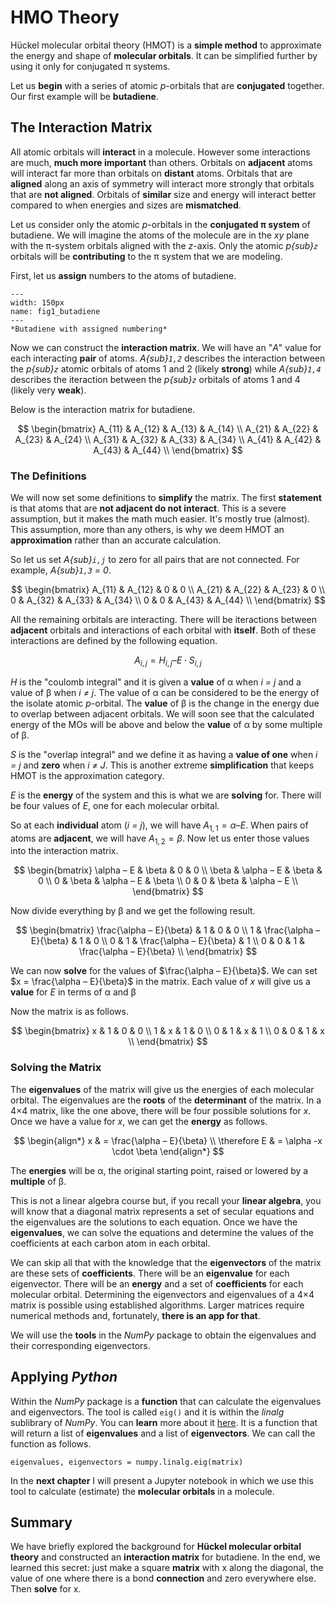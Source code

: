 # HMO Theory

Hückel molecular orbital theory (HMOT) is a **simple method** to approximate the energy and shape of **molecular orbitals**. It can be simplified further by using it only for conjugated &pi; systems.

Let us **begin** with a series of atomic *p*-orbitals that are **conjugated** together. Our first example will be **butadiene**.

## The Interaction Matrix

All atomic orbitals will **interact** in a molecule. However some interactions are much, **much more important** than others. Orbitals on **adjacent** atoms will interact far more than orbitals on **distant** atoms. Orbitals that are **aligned** along an axis of symmetry will interact more strongly that orbitals that are **not aligned**. Orbitals of **similar** size and energy will interact better compared to when energies and sizes are **mismatched**.

Let us consider only the atomic *p*-orbitals in the **conjugated &pi; system** of butadiene. We will imagine the atoms of the molecule are in the *xy* plane with the &pi;-system orbitals aligned with the *z*-axis. Only the atomic *p{sub}`z`* orbitals will be **contributing** to the &pi; system that we are modeling. 

First, let us **assign** numbers to the atoms of butadiene.

```{figure} images/1-butadiene.png
---
width: 150px
name: fig1_butadiene
---
*Butadiene with assigned numbering*
```

Now we can construct the **interaction matrix**. We will have an "*A*" value for each interacting **pair** of atoms. *A{sub}`1,2`* describes the interaction between the *p{sub}`z`* atomic orbitals of atoms 1 and 2 (likely **strong**) while *A{sub}`1,4`* describes the iteraction between the *p{sub}`z`* orbitals of atoms 1 and 4 (likely very **weak**).

Below is the interaction matrix for butadiene.

$$
\begin{bmatrix}
    A_{11}       & A_{12} & A_{13} &  A_{14} \\
    A_{21}       & A_{22} & A_{23} &  A_{24} \\
    A_{31}       & A_{32} & A_{33} &  A_{34} \\
    A_{41}       & A_{42} & A_{43} &  A_{44} \\
\end{bmatrix}
$$

### The Definitions

We will now set some definitions to **simplify** the matrix. The first **statement** is that atoms that are **not adjacent do not interact**.  This is a severe assumption, but it makes the math much easier. It's mostly true (almost). This assumption, more than any others, is why we deem HMOT an **approximation** rather than an accurate calculation. 

So let us set *A{sub}`i,j`* to zero for all pairs that are not connected. For example, *A{sub}`1,3` = 0*. 

$$
\begin{bmatrix}
    A_{11}       & A_{12} & 0      &  0 \\
    A_{21}       & A_{22} & A_{23} &  0 \\
    0            & A_{32} & A_{33} &  A_{34} \\
    0            & 0      & A_{43} &  A_{44} \\
\end{bmatrix}
$$

All the remaining orbitals are interacting. There will be iteractions between **adjacent** orbitals and interactions of each orbital with **itself**. Both of these interactions are defined by the following equation.

$$
A_{i,j} = H_{i,j} – E\cdot S_{i,j}
$$

*H* is the "coulomb integral" and it is given a **value** of &alpha; when *i = j* and a value of &beta; when *i &ne; j*.  The value of &alpha; can be considered to be the energy of the isolate atomic *p*-orbital. The **value** of &beta; is the change in the energy due to overlap between adjacent orbitals. We will soon see that the calculated energy of the MOs will be above and below the **value** of &alpha; by some multiple of &beta;.

*S* is the "overlap integral" and we define it as having a **value of one** when *i = j* and **zero** when *i &ne; J*. This is another extreme **simplification** that keeps HMOT is the approximation category.

*E* is the **energy** of the system and this is what we are **solving** for. There will be four values of *E*, one for each molecular orbital.

So at each **individual** atom (*i = j*), we will have $A_{1,1} = \alpha – E$. When pairs of atoms are **adjacent**, we will have $A_{1,2} = \beta$. Now let us enter those values into the interaction matrix.

$$
\begin{bmatrix}
    \alpha – E       & \beta      & 0          &  0          \\
    \beta            & \alpha – E & \beta      &  0          \\
    0                & \beta      & \alpha – E &  \beta      \\
    0                & 0          & \beta      &  \alpha – E \\
\end{bmatrix}
$$

Now divide everything by &beta; and we get the following result.

$$
\begin{bmatrix}
   \frac{\alpha – E}{\beta} & 1          & 0          &  0 \\
    1                       & \frac{\alpha – E}{\beta}  & 1      &  0 \\
    0                       & 1          & \frac{\alpha – E}{\beta}  &  1 \\
    0                       & 0          & 1      &  \frac{\alpha – E}{\beta}  \\
\end{bmatrix}
$$

We can now **solve** for the values of $\frac{\alpha – E}{\beta}$. We can set $x = \frac{\alpha – E}{\beta}$ in the matrix. Each value of *x* will give us a **value** for *E* in terms of &alpha; and &beta;

Now the matrix is as follows.

$$
\begin{bmatrix}
    x        & 1      & 0      &  0 \\
    1        & x      & 1      &  0 \\
    0        & 1      & x      &  1 \\
    0        & 0      & 1      &  x \\
\end{bmatrix}
$$

### Solving the Matrix

The **eigenvalues** of the matrix will give us the energies of each molecular orbital. The eigenvalues are the **roots** of the **determinant** of the matrix. In a 4&times;4 matrix, like the one above, there will be four possible solutions for *x*. Once we have a value for *x*, we can get the **energy** as follows.

$$
\begin{align*}
x & = \frac{\alpha – E}{\beta} \\
\therefore E & = \alpha -x \cdot \beta
\end{align*}
$$

The **energies** will be &alpha;, the original starting point, raised or lowered by a **multiple** of &beta;.

This is not a linear algebra course but, if you recall your **linear algebra**, you will know that a diagonal matrix represents a set of secular equations and the eigenvalues are the solutions to each equation. Once we have the **eigenvalues**, we can solve the equations and determine the values of the coefficients at each carbon atom in each orbital. 

We can skip all that with the knowledge that the **eigenvectors** of the matrix are these sets of **coefficients**. There will be an **eigenvalue** for each eigenvector. There will be an **energy** and a set of **coefficients** for each molecular orbital. Determining the eigenvectors and eigenvalues of a 4&times;4 matrix is possible using established algorithms. Larger matrices require numerical methods and, fortunately, **there is an app for that**.

We will use the **tools** in the *NumPy* package to obtain the eigenvalues and their corresponding eigenvectors.

## Applying *Python*

Within the *NumPy* package is a **function** that can calculate the eigenvalues and eigenvectors. The tool is called `eig()` and it is within the *linalg* sublibrary of *NumPy*. You can **learn** more about it [here](https://numpy.org/doc/stable/reference/generated/numpy.linalg.eig.html). It is a function that will return a list of **eigenvalues** and a list of **eigenvectors**. We can call the function as follows.

```
eigenvalues, eigenvectors = numpy.linalg.eig(matrix)
```

In the **next chapter** I will present a Jupyter notebook in which we use this tool to calculate (estimate) the **molecular orbitals** in a molecule.

## Summary

We have briefly explored the background for **Hückel molecular orbital theory** and constructed an **interaction matrix** for butadiene. In the end, we learned this secret: just make a square **matrix** with x along the diagonal, the value of one where there is a bond **connection** and zero everywhere else. Then **solve** for x. 